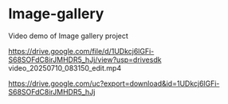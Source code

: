 # Image-gallery
Video demo of Image gallery project

https://drive.google.com/file/d/1UDkcj6lGFi-S68SOFdC8irJMHDR5_hJj/view?usp=drivesdk
video_20250710_083150_edit.mp4

https://drive.google.com/uc?export=download&id=1UDkcj6lGFi-S68SOFdC8irJMHDR5_hJj


